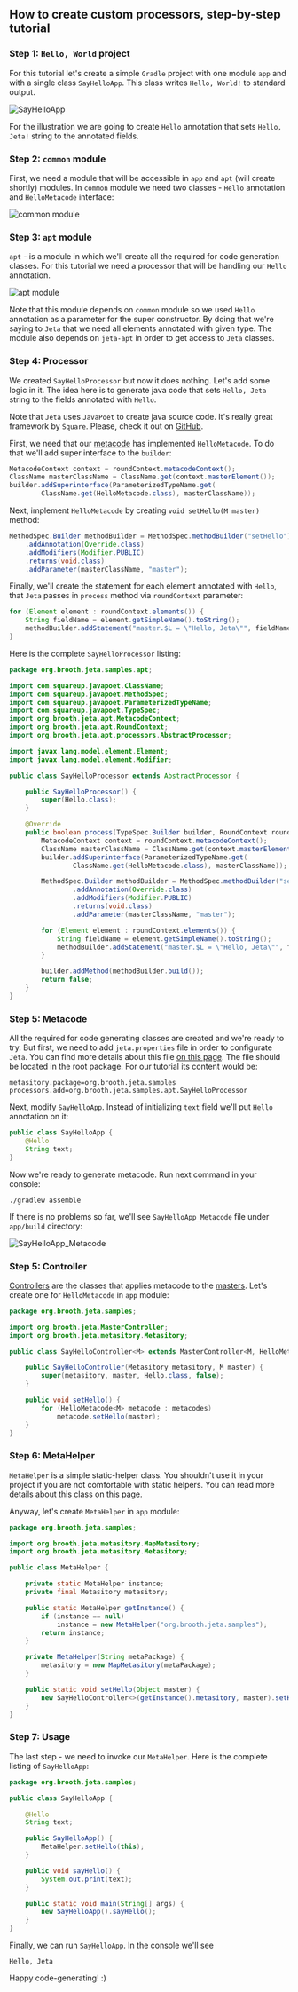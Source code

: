 How to create custom processors, step-by-step tutorial
------

### Step 1: `Hello, World` project

For this tutorial let's create a simple `Gradle` project with one module `app` and with a single class `SayHelloApp`. This class writes `Hello, World!` to standard output.

![SayHelloApp](http://i.imgur.com/pMyJ0Cx.png)

For the illustration we are going to create `Hello` annotation that sets `Hello, Jeta!` string to the annotated fields.

### Step 2: `common` module

First, we need a module that will be accessible in `app` and  `apt` (will create shortly) modules. In `common` module we need two classes - `Hello` annotation and `HelloMetacode` interface:

![common module](http://i.imgur.com/Yxn9bZn.png)

### Step 3: `apt` module

`apt` - is a module in which we'll create all the required for code generation classes. For this tutorial we need a processor that will be handling our `Hello` annotation.

![apt module](http://i.imgur.com/NWTCdq2.png)

Note that this module depends on `common` module so we used `Hello` annotation as a parameter for the super constructor. By doing that we're saying to `Jeta` that we need all elements annotated with given type. The module also depends on `jeta-apt` in order to get access to `Jeta` classes.

### Step 4: Processor

We created `SayHelloProcessor` but now it does nothing. Let's add some logic in it. The idea here is to generate java code that sets `Hello, Jeta` string to the fields annotated with `Hello`.

Note that `Jeta` uses `JavaPoet` to create java source code. It's really great framework by `Square`.  Please, check it out on [GitHub](https://github.com/square/javapoet).

First, we need that our [metacode](http://jeta.brooth.org/guide/at-runtime.html) has implemented `HelloMetacode`. To do that we'll add super interface to the `builder`:

```java
MetacodeContext context = roundContext.metacodeContext();
ClassName masterClassName = ClassName.get(context.masterElement());
builder.addSuperinterface(ParameterizedTypeName.get(
        ClassName.get(HelloMetacode.class), masterClassName));
```

Next, implement `HelloMetacode` by creating `void setHello(M master)` method:

```java
MethodSpec.Builder methodBuilder = MethodSpec.methodBuilder("setHello")
    .addAnnotation(Override.class)
    .addModifiers(Modifier.PUBLIC)
    .returns(void.class)
    .addParameter(masterClassName, "master");
```

Finally, we'll create the statement for each element annotated with `Hello`, that `Jeta` passes in `process` method via `roundContext` parameter:

```java
for (Element element : roundContext.elements()) {
    String fieldName = element.getSimpleName().toString();
    methodBuilder.addStatement("master.$L = \"Hello, Jeta\"", fieldName);
}
```

Here is the complete `SayHelloProcessor` listing:

```java
package org.brooth.jeta.samples.apt;

import com.squareup.javapoet.ClassName;
import com.squareup.javapoet.MethodSpec;
import com.squareup.javapoet.ParameterizedTypeName;
import com.squareup.javapoet.TypeSpec;
import org.brooth.jeta.apt.MetacodeContext;
import org.brooth.jeta.apt.RoundContext;
import org.brooth.jeta.apt.processors.AbstractProcessor;

import javax.lang.model.element.Element;
import javax.lang.model.element.Modifier;

public class SayHelloProcessor extends AbstractProcessor {

    public SayHelloProcessor() {
        super(Hello.class);
    }

    @Override
    public boolean process(TypeSpec.Builder builder, RoundContext roundContext) {
        MetacodeContext context = roundContext.metacodeContext();
        ClassName masterClassName = ClassName.get(context.masterElement());
        builder.addSuperinterface(ParameterizedTypeName.get(
                ClassName.get(HelloMetacode.class), masterClassName));

        MethodSpec.Builder methodBuilder = MethodSpec.methodBuilder("setHello")
                .addAnnotation(Override.class)
                .addModifiers(Modifier.PUBLIC)
                .returns(void.class)
                .addParameter(masterClassName, "master");

        for (Element element : roundContext.elements()) {
            String fieldName = element.getSimpleName().toString();
            methodBuilder.addStatement("master.$L = \"Hello, Jeta\"", fieldName);
        }

        builder.addMethod(methodBuilder.build());
        return false;
    }
}
```

### Step 5: Metacode

All the required for code generating classes are created and we're ready to try. But first, we need to add `jeta.properties` file in order to configurate `Jeta`. You can find more details about this file [on this page](http://jeta.brooth.org/guide/config.html). The file should be located in the root package. For our tutorial its content would be:

```properties
metasitory.package=org.brooth.jeta.samples
processors.add=org.brooth.jeta.samples.apt.SayHelloProcessor
```

Next, modify `SayHelloApp`. Instead of initializing `text` field we'll put `Hello` annotation on it:

 ```java
public class SayHelloApp {
     @Hello
     String text;
}
 ```

 Now we're ready to generate metacode. Run next command in your console:

 ```
 ./gradlew assemble
 ```

 If there is no problems so far, we'll see `SayHelloApp_Metacode` file under `app/build` directory:

 ![SayHelloApp_Metacode](http://i.imgur.com/29RFLyL.png)

 ### Step 5: Controller

 [Controllers](http://jeta.brooth.org/guide/at-runtime.html) are the classes that applies metacode to the [masters](http://jeta.brooth.org/guide/at-runtime.html). Let's create one  for `HelloMetacode` in `app` module:

 ```java
 package org.brooth.jeta.samples;

 import org.brooth.jeta.MasterController;
 import org.brooth.jeta.metasitory.Metasitory;

 public class SayHelloController<M> extends MasterController<M, HelloMetacode<M>> {

     public SayHelloController(Metasitory metasitory, M master) {
         super(metasitory, master, Hello.class, false);
     }

     public void setHello() {
         for (HelloMetacode<M> metacode : metacodes)
             metacode.setHello(master);
     }
 }
 ```

### Step 6: MetaHelper

`MetaHelper` is a simple static-helper class. You shouldn't use it in your project if you are not comfortable with static helpers. You can read more details about this class on [this page](http://jeta.brooth.org/guide/meta-helper.html).

Anyway, let's create `MetaHelper` in `app` module:

```java
package org.brooth.jeta.samples;

import org.brooth.jeta.metasitory.MapMetasitory;
import org.brooth.jeta.metasitory.Metasitory;

public class MetaHelper {

    private static MetaHelper instance;
    private final Metasitory metasitory;

    public static MetaHelper getInstance() {
        if (instance == null)
            instance = new MetaHelper("org.brooth.jeta.samples");
        return instance;
    }

    private MetaHelper(String metaPackage) {
        metasitory = new MapMetasitory(metaPackage);
    }

    public static void setHello(Object master) {
        new SayHelloController<>(getInstance().metasitory, master).setHello();
    }
}
```

### Step 7: Usage

The last step - we need to invoke our `MetaHelper`. Here is the complete listing of `SayHelloApp`:

```java
package org.brooth.jeta.samples;

public class SayHelloApp {

    @Hello
    String text;

    public SayHelloApp() {
        MetaHelper.setHello(this);
    }

    public void sayHello() {
        System.out.print(text);
    }

    public static void main(String[] args) {
        new SayHelloApp().sayHello();
    }
}
```

Finally, we can run `SayHelloApp`. In the console we'll see

```
Hello, Jeta
```

Happy code-generating! :)
